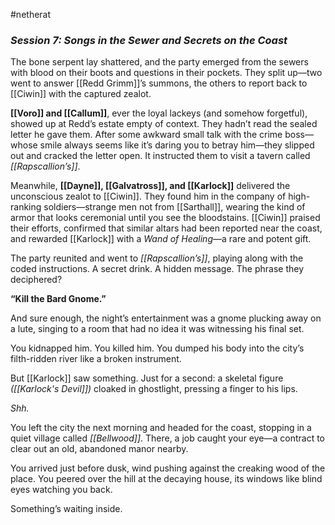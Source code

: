 #netherat
### _Session 7: Songs in the Sewer and Secrets on the Coast_

The bone serpent lay shattered, and the party emerged from the sewers with blood on their boots and questions in their pockets. They split up—two went to answer [[Redd Grimm]]’s summons, the others to report back to [[Ciwin]] with the captured zealot.

**[[Voro]] and [[Callum]]**, ever the loyal lackeys (and somehow forgetful), showed up at Redd’s estate empty of context. They hadn’t read the sealed letter he gave them. After some awkward small talk with the crime boss—whose smile always seems like it’s daring you to betray him—they slipped out and cracked the letter open. It instructed them to visit a tavern called _[[Rapscallion’s]]_.

Meanwhile, **[[Dayne]], [[Galvatross]], and [[Karlock]]** delivered the unconscious zealot to [[Ciwin]]. They found him in the company of high-ranking soldiers—strange men not from [[Sarthall]], wearing the kind of armor that looks ceremonial until you see the bloodstains. [[Ciwin]] praised their efforts, confirmed that similar altars had been reported near the coast, and rewarded [[Karlock]] with a _Wand of Healing_—a rare and potent gift.

The party reunited and went to _[[Rapscallion’s]]_, playing along with the coded instructions. A secret drink. A hidden message. The phrase they deciphered?

**“Kill the Bard Gnome.”**

And sure enough, the night’s entertainment was a gnome plucking away on a lute, singing to a room that had no idea it was witnessing his final set.

You kidnapped him. You killed him. You dumped his body into the city’s filth-ridden river like a broken instrument.

But [[Karlock]] saw something. Just for a second: a skeletal figure *([[Karlock's Devil]])* cloaked in ghostlight, pressing a finger to his lips.

_Shh._

You left the city the next morning and headed for the coast, stopping in a quiet village called _[[Bellwood]]_. There, a job caught your eye—a contract to clear out an old, abandoned manor nearby.

You arrived just before dusk, wind pushing against the creaking wood of the place. You peered over the hill at the decaying house, its windows like blind eyes watching you back.

Something’s waiting inside.
